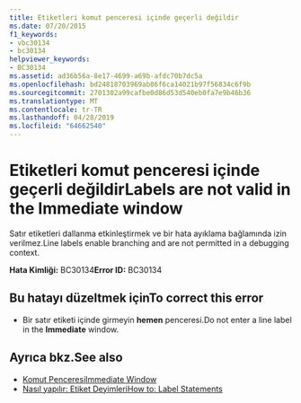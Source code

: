 ```yaml
---
title: Etiketleri komut penceresi içinde geçerli değildir
ms.date: 07/20/2015
f1_keywords:
- vbc30134
- bc30134
helpviewer_keywords:
- BC30134
ms.assetid: ad36b56a-8e17-4699-a69b-afdc70b7dc5a
ms.openlocfilehash: bd24818703969ab86f6ca14021b97f56834c6f9b
ms.sourcegitcommit: 2701302a99cafbe0d86d53d540eb0fa7e9b46b36
ms.translationtype: MT
ms.contentlocale: tr-TR
ms.lasthandoff: 04/28/2019
ms.locfileid: "64662540"
---
```

# <a name="labels-are-not-valid-in-the-immediate-window"></a><span data-ttu-id="24c5e-102">Etiketleri komut penceresi içinde geçerli değildir</span><span class="sxs-lookup"><span data-stu-id="24c5e-102">Labels are not valid in the Immediate window</span></span>
<span data-ttu-id="24c5e-103">Satır etiketleri dallanma etkinleştirmek ve bir hata ayıklama bağlamında izin verilmez.</span><span class="sxs-lookup"><span data-stu-id="24c5e-103">Line labels enable branching and are not permitted in a debugging context.</span></span>  
  
 <span data-ttu-id="24c5e-104">**Hata Kimliği:** BC30134</span><span class="sxs-lookup"><span data-stu-id="24c5e-104">**Error ID:** BC30134</span></span>  
  
## <a name="to-correct-this-error"></a><span data-ttu-id="24c5e-105">Bu hatayı düzeltmek için</span><span class="sxs-lookup"><span data-stu-id="24c5e-105">To correct this error</span></span>  
  
- <span data-ttu-id="24c5e-106">Bir satır etiketi içinde girmeyin **hemen** penceresi.</span><span class="sxs-lookup"><span data-stu-id="24c5e-106">Do not enter a line label in the **Immediate** window.</span></span>  
  
## <a name="see-also"></a><span data-ttu-id="24c5e-107">Ayrıca bkz.</span><span class="sxs-lookup"><span data-stu-id="24c5e-107">See also</span></span>

- [<span data-ttu-id="24c5e-108">Komut Penceresi</span><span class="sxs-lookup"><span data-stu-id="24c5e-108">Immediate Window</span></span>](/visualstudio/ide/reference/immediate-window)
- [<span data-ttu-id="24c5e-109">Nasıl yapılır: Etiket Deyimleri</span><span class="sxs-lookup"><span data-stu-id="24c5e-109">How to: Label Statements</span></span>](../../visual-basic/programming-guide/program-structure/how-to-label-statements.md)
